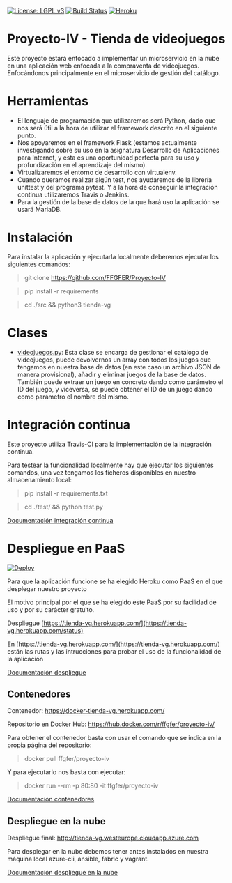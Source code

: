 [![License: LGPL v3](https://img.shields.io/badge/License-LGPL%20v3-blue.svg)](https://www.gnu.org/licenses/lgpl-3.0)
[![Build Status](https://travis-ci.org/FFGFER/Proyecto-IV.svg?branch=master)](https://travis-ci.org/FFGFER/Proyecto-IV)
[![Heroku](https://heroku-badge.herokuapp.com/?app=tienda-vg)](https://tienda-vg.herokuapp.com/)

# Proyecto-IV - Tienda de videojuegos

Este proyecto estará enfocado a implementar un microservicio en la nube en una aplicación web enfocada a la compraventa de videojuegos. Enfocándonos principalmente en el microservicio de gestión del catálogo.

# Herramientas
* El lenguaje de programación que utilizaremos será Python, dado que nos será útil a la hora de utilizar el framework descrito en el siguiente punto.
* Nos apoyaremos en el framework Flask (estamos actualmente investigando sobre su uso en la asignatura Desarrollo de Aplicaciones para Internet, y esta es una oportunidad perfecta para su uso y profundización en el aprendizaje del mismo).
* Virtualizaremos el entorno de desarrollo con virtualenv.
* Cuando queramos realizar algún test, nos ayudaremos de la librería unittest y del programa pytest. Y a la hora de conseguir la integración continua utilizaremos Travis o Jenkins.
* Para la gestión de la base de datos de la que hará uso la aplicación se usará MariaDB.

# Instalación
Para instalar la aplicación y ejecutarla localmente deberemos ejecutar los siguientes comandos:
> git clone https://github.com/FFGFER/Proyecto-IV

> pip install -r requirements

> cd ./src && python3 tienda-vg

# Clases
* [videojuegos.py](https://github.com/FFGFER/Proyecto-IV/blob/master/src/videojuegos.py): Esta clase se encarga de gestionar el catálogo de videojuegos, puede devolvernos un array con todos los juegos que tengamos en nuestra base de datos (en este caso un archivo JSON de manera provisional), añadir y eliminar juegos de la base de datos. También puede extraer un juego en concreto dando como parámetro el ID del juego, y viceversa, se puede obtener el ID de un juego dando como parámetro el nombre del mismo.

# Integración continua
Este proyecto utiliza Travis-CI para la implementación de la integración continua.

Para testear la funcionalidad localmente hay que ejecutar los siguientes comandos, una vez tengamos los ficheros disponibles en nuestro almacenamiento local:
> pip install -r requirements.txt

> cd ./test/ && python test.py

[Documentación integración continua](https://ffgfer.github.io/Proyecto-IV/doc/integracion)

# Despliegue en PaaS
[![Deploy](https://www.herokucdn.com/deploy/button.svg)](https://heroku.com/deploy)

Para que la aplicación funcione se ha elegido Heroku como PaaS en el que desplegar nuestro proyecto

El motivo principal por el que se ha elegido este PaaS por su facilidad de uso y por su carácter gratuito.

Despliegue [https://tienda-vg.herokuapp.com/](https://tienda-vg.herokuapp.com/status)

En [https://tienda-vg.herokuapp.com/](https://tienda-vg.herokuapp.com/) están las rutas y las intrucciones para probar el uso de la funcionalidad de la aplicación

[Documentación despliegue](https://ffgfer.github.io/Proyecto-IV/doc/despliegue)

## Contenedores

Contenedor: https://docker-tienda-vg.herokuapp.com/

Repositorio en Docker Hub: https://hub.docker.com/r/ffgfer/proyecto-iv/

Para obtener el contenedor basta con usar el comando que se indica en la propia página del repositorio: 
> docker pull ffgfer/proyecto-iv

Y para ejecutarlo nos basta con ejecutar: 
> docker run --rm -p 80:80 -it ffgfer/proyecto-iv

[Documentación contenedores](https://ffgfer.github.io/Proyecto-IV/doc/contenedores)

## Despliegue en la nube

Despliegue final: http://tienda-vg.westeurope.cloudapp.azure.com

Para desplegar en la nube debemos tener antes instalados en nuestra máquina local azure-cli, ansible, fabric y vagrant.

[Documentación despliegue en la nube](https://ffgfer.github.io/Proyecto-IV/doc/desplieguenube)


